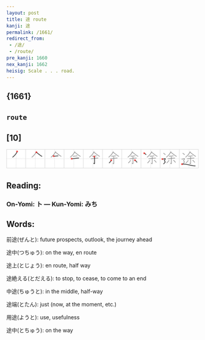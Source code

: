 ```yaml
---
layout: post
title: 途 route
kanji: 途
permalink: /1661/
redirect_from:
 - /途/
 - /route/
pre_kanji: 1660
nex_kanji: 1662
heisig: Scale . . . road.
---
```


## {1661}

## `route`

## [10]

<div class="stroke"><img src="../images/E98094.png" /></div>

## Reading:

### On-Yomi: ト &mdash; Kun-Yomi: みち

## Words:

前途(ぜんと): future prospects, outlook, the journey ahead

途中(つちゅう): on the way, en route

途上(とじょう): en route, half way

途絶える(とだえる): to stop, to cease, to come to an end

中途(ちゅうと): in the middle, half-way

途端(とたん): just (now, at the moment, etc.)

用途(ようと): use, usefulness

途中(とちゅう): on the way
